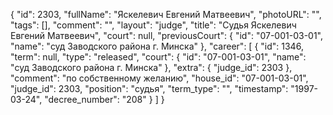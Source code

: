 {
    "id": 2303,
    "fullName": "Яскелевич Евгений Матвеевич",
    "photoURL": "",
    "tags": [],
    "comment": "",
    "layout": "judge",
    "title": "Судья Яскелевич Евгений Матвеевич",
    "court": null,
    "previousCourt": {
        "id": "07-001-03-01",
        "name": "суд Заводского района г. Минска"
    },
    "career": [
        {
            "id": 1346,
            "term": null,
            "type": "released",
            "court": {
                "id": "07-001-03-01",
                "name": "суд Заводского района г. Минска"
            },
            "extra": {
                "judge_id": 2303
            },
            "comment": "по собственному желанию",
            "house_id": "07-001-03-01",
            "judge_id": 2303,
            "position": "судья",
            "term_type": "",
            "timestamp": "1997-03-24",
            "decree_number": "208"
        }
    ]
}